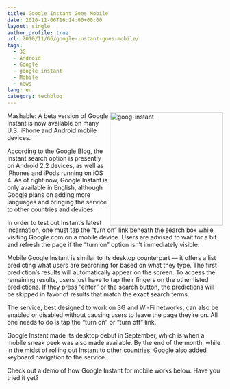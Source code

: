 ```yaml
---
title: Google Instant Goes Mobile
date: 2010-11-06T16:14:00+00:00
layout: single
author_profile: true
url: 2010/11/06/google-instant-goes-mobile/
tags:
  - 3G
  - Android
  - Google
  - google instant
  - Mobile
  - news
lang: en
category: techblog
---
```

[<img title="goog-instant" border="0" alt="goog-instant" align="right" src="http://lh3.ggpht.com/_vaUVXcmC3OI/TNV348YeVGI/AAAAAAAADFk/tEZNAsqXjbs/goog-instant_thumb%5B2%5D.jpg?imgmax=800" width="264" height="264" />](http://lh6.ggpht.com/_vaUVXcmC3OI/TNV32rXyS7I/AAAAAAAADFg/ZCdoanxn-hw/s1600-h/goog-instant%5B4%5D.jpg)Mashable: A beta version of Google Instant is now available on many U.S. iPhone and Android mobile devices. 

According to the [Google Blog](http://googleblog.blogspot.com/2010/11/power-of-google-instant-now-in-your.html), the Instant search option is presently on Android 2.2 devices, as well as iPhones and iPods running on iOS 4. As of right now, Google Instant is only available in English, although Google plans on adding more languages and bringing the service to other countries and devices.

In order to test out Instant’s latest incarnation, one must tap the “turn on” link beneath the search box while visiting Google.com on a mobile device. Users are advised to wait for a bit and refresh the page if the “turn on” option isn’t immediately visible.

Mobile Google Instant is similar to its desktop counterpart — it offers a list predicting what users are searching for based on what they type. The first prediction’s results will automatically appear on the screen. To access the remaining results, users just have to tap their fingers on the other listed predictions. If they press “enter” or the search button, the predictions will be skipped in favor of results that match the exact search terms.

The service, best designed to work on 3G and Wi-Fi networks, can also be enabled or disabled without causing users to leave the page they’re on. All one needs to do is tap the “turn on” or “turn off” link.

Google Instant made its desktop debut in September, which is when a mobile sneak peek was also made available. By the end of the month, while in the midst of rolling out Instant to other countries, Google also added keyboard navigation to the service.

Check out a demo of how Google Instant for mobile works below. Have you tried it yet?

<p align="center">